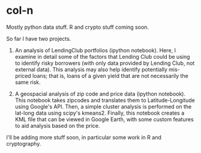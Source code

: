 # col-n
Mostly python data stuff. R and crypto stuff coming soon.

So far I have two projects.

1. An analysis of LendingClub portfolios (ipython notebook).  Here, I examine in detail some of the factors that Lending Club could be using to identify risky borrowers (with only data provided by Lending Club, not external data).  This analysis may also help identify potentially mis-priced loans; that is, loans of a given yield that are not necessarily the same risk.

2. A geospacial analysis of zip code and price data (ipython notebook).  This notebook takes zipcodes and translates them to Latitude-Longitude using Google's API.  Then, a simple cluster analysis is performed on the lat-long data using scipy's kmeans2. Finally, this notebook creates a KML file that can be viewed in Google Earth, with some custom features to aid analysis based on the price. 

I'll be adding more stuff soon, in particular some work in R and cryptography.
